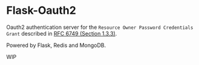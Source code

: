 # Flask-Oauth2
Oauth2 authentication server for the `Resource Owner Password Credentials
Grant` described in [RFC 6749 (Section 1.3.3)][1].

Powered by Flask, Redis and MongoDB.

WIP

[1]: http://tools.ietf.org/html/rfc6749#section-1.3.3
